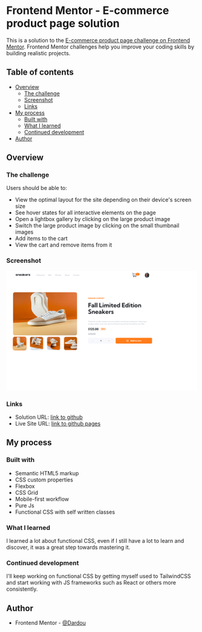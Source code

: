 # Frontend Mentor - E-commerce product page solution

This is a solution to the [E-commerce product page challenge on Frontend Mentor](https://www.frontendmentor.io/challenges/ecommerce-product-page-UPsZ9MJp6). Frontend Mentor challenges help you improve your coding skills by building realistic projects.

## Table of contents

- [Overview](#overview)
  - [The challenge](#the-challenge)
  - [Screenshot](#screenshot)
  - [Links](#links)
- [My process](#my-process)
  - [Built with](#built-with)
  - [What I learned](#what-i-learned)
  - [Continued development](#continued-development)
- [Author](#author)

## Overview

### The challenge

Users should be able to:

- View the optimal layout for the site depending on their device's screen size
- See hover states for all interactive elements on the page
- Open a lightbox gallery by clicking on the large product image
- Switch the large product image by clicking on the small thumbnail images
- Add items to the cart
- View the cart and remove items from it

### Screenshot

![](./screenshot.png)

### Links

- Solution URL: [link to github](https://github.com/Dardou/ecommerce-product-page/)
- Live Site URL: [link to github pages](https://dardou.github.io/ecommerce-product-page/)

## My process

### Built with

- Semantic HTML5 markup
- CSS custom properties
- Flexbox
- CSS Grid
- Mobile-first workflow
- Pure Js
- Functional CSS with self written classes

### What I learned

I learned a lot about functional CSS, even if I still have a lot to learn and discover, it was a great step towards mastering it.

### Continued development

I'll keep working on functional CSS by getting myself used to TailwindCSS and start working with JS frameworks such as React or others more consistently.


## Author


- Frontend Mentor - [@Dardou](https://www.frontendmentor.io/profile/Dardou)


